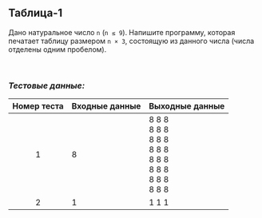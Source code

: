 ## Таблица-1

Дано натуральное число <code>n</code> (<code>n ≤ 9</code>). Напишите программу,
которая печатает таблицу размером <code>n × 3</code>, состоящую из данного числа (числа отделены одним пробелом).

<br>

### *Тестовые данные:*

| Номер теста | Входные данные | Выходные данные                                                      |
|:-----------:|----------------|----------------------------------------------------------------------|
|      1      | 8              | 8 8 8<br>8 8 8<br>8 8 8<br>8 8 8<br>8 8 8<br>8 8 8<br>8 8 8<br>8 8 8 |
|      2      | 1              | 1 1 1                                                                |